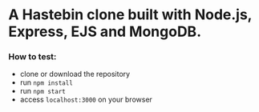 # A Hastebin clone built with Node.js, Express, EJS and MongoDB.

### How to test:
- clone or download the repository
- run ```npm install```
- run ```npm start```
- access ```localhost:3000``` on your browser
